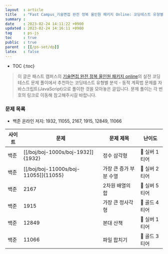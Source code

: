 ```yaml
---
layout  : article
title   : "Fast Campus_기술면접 완전 정복 올인원 패키지 Online: 코딩테스트 유형별 분석 - 동적 계획법"
summary : 
date    : 2023-02-24 14:11:22 +0900
updated : 2023-02-24 14:16:11 +0900
tag     : ps-js
toc     : true
public  : true
parent  : [[/ps-set/dp]]
latex   : false
---
```

* TOC
{:toc}

> 이 글은 패스트 캠퍼스의 [기술면접 완전 정복 올인원 패키지 online](https://fastcampus.co.kr/dev_online_algo)의 실전 코딩테스트 문제 풀이에서 추천하는 코딩테스트 유형별 분석 - 동적 계획법 문제를 자바스크립트(JavaScript)으로 풀이한 것을 모아놓은 글입니다. 문제 풀이는 각 번호의 링크로 이동해 참고해주시길 바랍니다.

### 문제 목록

* 백준 온라인 저지: 1932, 11055, 2167, 1915, 12849, 11066

| 사이트 | 문제                                 | 문제 제목               | 난이도          |
| ------ | ------------------------------------ | ----------------------- | --------------- |
| 백준    | [[/boj/boj-1000s/boj-1932]]{1932} | 정수 삼각형 | 🥈 실버 1티어 |
| 백준    | [[/boj/boj-11000s/boj-11055]]{11055} | 가장 큰 증가 부분 수열 |  🥈 실버 2티어 |
| 백준    | 2167 | 2차원 배열의 합 | 🥈 실버 5티어 |
| 백준    | 1915 | 가장 큰 정사각형 | 🥇 골드 4티어 |
| 백준    | 12849 | 본대 산책 | 🥈 실버 1티어 |
| 백준    | 11066 | 파일 합치기 | 🥇 골드 3티어 |
